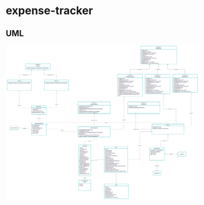 # expense-tracker

## UML

![UML](https://github.com/ccoeder/expense-tracker/blob/master/documents/Expense%20Tracker%20UML.png)
